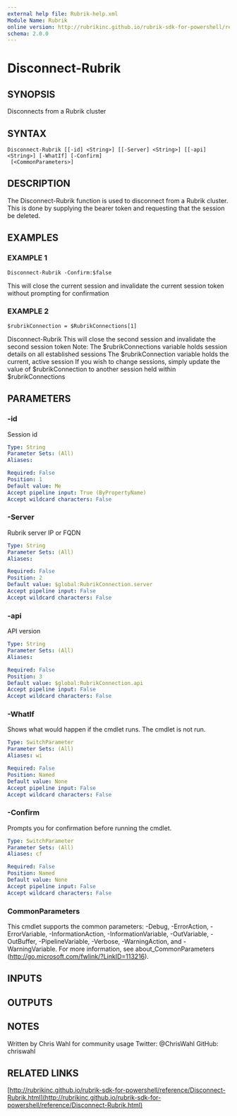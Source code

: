 ```yaml
---
external help file: Rubrik-help.xml
Module Name: Rubrik
online version: http://rubrikinc.github.io/rubrik-sdk-for-powershell/reference/Disconnect-Rubrik.html
schema: 2.0.0
---
```


# Disconnect-Rubrik

## SYNOPSIS
Disconnects from a Rubrik cluster

## SYNTAX

```
Disconnect-Rubrik [[-id] <String>] [[-Server] <String>] [[-api] <String>] [-WhatIf] [-Confirm]
 [<CommonParameters>]
```

## DESCRIPTION
The Disconnect-Rubrik function is used to disconnect from a Rubrik cluster.
This is done by supplying the bearer token and requesting that the session be deleted.

## EXAMPLES

### EXAMPLE 1
```
Disconnect-Rubrik -Confirm:$false
```

This will close the current session and invalidate the current session token without prompting for confirmation

### EXAMPLE 2
```
$rubrikConnection = $RubrikConnections[1]
```

Disconnect-Rubrik
This will close the second session and invalidate the second session token
Note: The $rubrikConnections variable holds session details on all established sessions
      The $rubrikConnection variable holds the current, active session
      If you wish to change sessions, simply update the value of $rubrikConnection to another session held within $rubrikConnections

## PARAMETERS

### -id
Session id

```yaml
Type: String
Parameter Sets: (All)
Aliases:

Required: False
Position: 1
Default value: Me
Accept pipeline input: True (ByPropertyName)
Accept wildcard characters: False
```

### -Server
Rubrik server IP or FQDN

```yaml
Type: String
Parameter Sets: (All)
Aliases:

Required: False
Position: 2
Default value: $global:RubrikConnection.server
Accept pipeline input: False
Accept wildcard characters: False
```

### -api
API version

```yaml
Type: String
Parameter Sets: (All)
Aliases:

Required: False
Position: 3
Default value: $global:RubrikConnection.api
Accept pipeline input: False
Accept wildcard characters: False
```

### -WhatIf
Shows what would happen if the cmdlet runs.
The cmdlet is not run.

```yaml
Type: SwitchParameter
Parameter Sets: (All)
Aliases: wi

Required: False
Position: Named
Default value: None
Accept pipeline input: False
Accept wildcard characters: False
```

### -Confirm
Prompts you for confirmation before running the cmdlet.

```yaml
Type: SwitchParameter
Parameter Sets: (All)
Aliases: cf

Required: False
Position: Named
Default value: None
Accept pipeline input: False
Accept wildcard characters: False
```

### CommonParameters
This cmdlet supports the common parameters: -Debug, -ErrorAction, -ErrorVariable, -InformationAction, -InformationVariable, -OutVariable, -OutBuffer, -PipelineVariable, -Verbose, -WarningAction, and -WarningVariable. For more information, see about_CommonParameters (http://go.microsoft.com/fwlink/?LinkID=113216).

## INPUTS

## OUTPUTS

## NOTES
Written by Chris Wahl for community usage
Twitter: @ChrisWahl
GitHub: chriswahl

## RELATED LINKS

[http://rubrikinc.github.io/rubrik-sdk-for-powershell/reference/Disconnect-Rubrik.html](http://rubrikinc.github.io/rubrik-sdk-for-powershell/reference/Disconnect-Rubrik.html)

